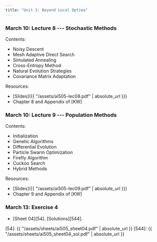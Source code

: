 ```yaml
---
title: "Unit 3: Beyond Local Optima" 
---
```




### March 10: Lecture 8 --- Stochastic Methods

Contents:

- Noisy Descent
- Mesh Adaptive Direct Search
- Simulated Annealing
- Cross-Entropy Method
- Natural Evolution Strategies
- Covariance Matrix Adaptation

Resources:

- [Slides]({{ "/assets/ai505-lec08.pdf" | absolute_url }})
- Chapter 8 and Appendix of [KW]

### March 10: Lecture 9 --- Population Methods

Contents:

- Initialization
- Genetic Algorithms
- Differential Evolution
- Particle Swarm Optimization
- Firefly Algorithm
- Cuckoo Search
- Hybrid Methods


Resources:

- [Slides]({{ "/assets/ai505-lec09.pdf" | absolute_url }})
- Chapter 9 and Appendix of [KW]

### March 13: Exercise 4

- [Sheet 04][54]. [Solutions][544].

[54]: {{ "/assets/sheets/ai505_sheet04.pdf" | absolute_url }}
[544]: {{ "/assets/sheets/ai505_sheet04_sol.pdf" | absolute_url }}